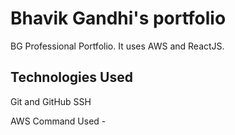# Bhavik Gandhi's portfolio #

BG Professional Portfolio. It uses AWS and ReactJS.

## Technologies Used ##

Git and GitHub
SSH

AWS
Command Used -
